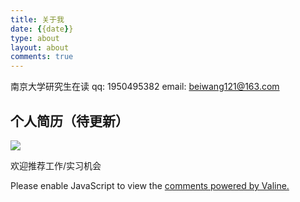```yaml
---
title: 关于我
date: {{date}}
type: about 
layout: about
comments: true
---
```


南京大学研究生在读
qq: 1950495382
email: beiwang121@163.com

## 个人简历（待更新）

![](https://tva1.sinaimg.cn/large/008eGmZEgy1gp820w0v8ej30h10o70wv.jpg)

欢迎推荐工作/实习机会

<!-- <div class="comments" id="comments">
                                
  <script defer src="https://utteranc.es/client.js" repo="wangbei98/hexo-comments" issue-term="pathname" theme="github-light" crossorigin="anonymous">
  </script>

</div> -->

<!-- Comments -->

<!-- <div class="comments" id="comments">         
  <div id="gitalk-container"></div>
  <link rel="stylesheet" href="https://unpkg.com/gitalk/dist/gitalk.css">
  <script defer src="https://unpkg.com/gitalk/dist/gitalk.min.js"></script>
  <script defer src="https://cdn.jsdelivr.net/npm/blueimp-md5@2.11.1/js/md5.min.js"></script>
  <script type="text/javascript">
    var oldLoad = window.onload;
    window.onload = function () {
      var gitalk = new Gitalk({
        clientID: 'fadee00c47c3179316e9',
        clientSecret: 'dd2e0d89ce4037c84b48f6a15e748a6ecadb10f3',
        repo: 'https://github.com/wangbei98/hexo-comments',
        owner: 'wangbei98',
        admin: 'wangbei98',
        id: md5(location.pathname),
        language: 'zh-CN',
        perPage: 15,
        pagerDirection: 'last',
        createIssueManually: 'false',
        distractionFreeMode: 'false'
      });

      gitalk.render('gitalk-container')
      oldLoad && oldLoad();
    }
  </script>
</div> -->


<div class="comments" id="comments">
  <div id="vcomments"></div>
  <script defer src="//cdn1.lncld.net/static/js/3.0.4/av-min.js"></script>
  <script defer src="//unpkg.com/valine/dist/Valine.min.js"></script>

  <script type="text/javascript">
    var notify = 'false' === 'true';
    var verify = 'false' === 'true';
    var oldLoad = window.onload;
    window.onload = function () {
      new Valine({
        el: '#vcomments',
        notify: notify,
        verify: verify,
        app_id: "YY2AwNypNnAzBznWy6LlhIS2-gzGzoHsz",
        app_key: "9C5ifON1dTJQ1Yp4jw4QrYVJ",
        placeholder: "说点什么",
        avatar: "/retro",
        meta: ['nick', 'mail', 'link'],
        pageSize: "10",
      });
      oldLoad && oldLoad();
    };
  </script>
  <noscript>Please enable JavaScript to view the <a href="https://valine.js.org" rel="nofollow noopener">comments
      powered by Valine.</a></noscript>
</div>